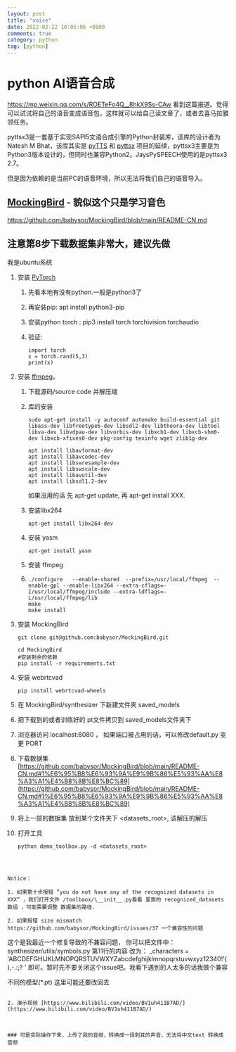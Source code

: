 ```yaml
---
layout: post
title: "voice"
date: 2022-02-22 10:05:06 +0800
comments: true
category: python
tag: [python]
---
```




#  python AI语音合成

https://mp.weixin.qq.com/s/ROETeFo4Q__8hkX9Ss-CAw 看到这篇报道。觉得可以试试将自己的语音变成语音包，这样就可以给自己读文章了，或者去喜马拉雅领任务。



pyttsx3是一套基于实现SAPI5文语合成引擎的Python封装库，该库的设计者为Natesh M Bhat，该库其实是 [pyTTS](https://pypi.org/project/pyTTS/) 和 [pyttsx](https://github.com/RapidWareTech/pyttsx) 项目的延续，pyttsx3主要是为Python3版本设计的，但同时也兼容Python2。JaysPySPEECH使用的是pyttsx3 2.7。



但是因为依赖的是当前PC的语音环境，所以无法将我们自己的语音导入。



## [MockingBird](https://github.com/babysor/MockingBird)  - 貌似这个只是学习音色

https://github.com/babysor/MockingBird/blob/main/README-CN.md

## 注意第8步下载数据集非常大，建议先做



我是ubuntu系统

1. 安装 [PyTorch](https://pytorch.org/get-started/locally/) 

   1. 先看本地有没有python.一般是python3了

   2. 再安装pip: apt install python3-pip

   3. 安装python torch  : pip3 install torch torchivision torchaudio

   4. 验证:

      ```
      import torch
      x = torch.rand(5,3)
      print(x)
      ```

2. 安装 [ffmpeg](https://ffmpeg.org/download.html#get-packages)。

   1. 下载源码/source code 并解压缩

   2. 库的安装

      ```
      sudo apt-get install -y autoconf automake build-essential git libass-dev libfreetype6-dev libsdl2-dev libtheora-dev libtool libva-dev libvdpau-dev libvorbis-dev libxcb1-dev libxcb-shm0-dev libxcb-xfixes0-dev pkg-config texinfo wget zlib1g-dev
      ```

      ```
      apt install libavformat-dev
      apt install libavcodec-dev
      apt install libswresample-dev
      apt install libswscale-dev
      apt install libavutil-dev
      apt install libsdl1.2-dev
      ```

      如果没用的话 先 apt-get update, 再 apt-get install XXX.

   3. 安装libx264 

      ```
      apt-get install libx264-dev
      ```

   4. 安装 yasm
       ```
       apt-get install yasm
       ```
   5. 安装 ffmpeg

   6. ```
      ./configure   --enable-shared  --prefix=/usr/local/ffmpeg  --enable-gpl --enable-libx264 --extra-cflags=-I/usr/local/ffmpeg/include --extra-ldflags=-L/usr/local/ffmpeg/lib
      make
      make install
      ```

3. 安装 MockingBird

   ```
   git clone git@github.com:babysor/MockingBird.git
   
   cd MockingBird
   #安装剩余的依赖
   pip install -r requirements.txt
   ```

4. 安装 webrtcvad

   ```
   pip install webrtcvad-wheels
   ```

5. 在 MockingBird/synthesizer 下新建文件夹 saved_models

6. 把下载到的或者训练好的 pt文件拷贝到 saved_models文件夹下

7. 浏览器访问 localhost:8080 ， 如果端口被占用的话，可以修改default.py 变更 PORT

8. 下载数据集 [https://github.com/babysor/MockingBird/blob/main/README-CN.md#1%E6%95%B8%E6%93%9A%E9%9B%86%E5%93%AA%E8%A3%A1%E4%B8%8B%E8%BC%89](https://github.com/babysor/MockingBird/blob/main/README-CN.md#1%E6%95%B8%E6%93%9A%E9%9B%86%E5%93%AA%E8%A3%A1%E4%B8%8B%E8%BC%89)

9. 将上一部的数据集 放到某个文件夹下 <datasets_root>, 该解压的解压

10. 打开工具

	```
    python demo_toolbox.py -d <datasets_root>
  ```

    

Notice：

1. 如果第十步报错 ”you do not have any of the recognized datasets in XXX“ ，我们打开文件 /toolbaox/\__init__.py看看 里面的 recognized_datasets数组 ，可能需要调整 数据集的路径.

2. 如果报错 size mismatch https://github.com/babysor/MockingBird/issues/37 一个兼容性的问题

   ```
   这个是我最近一个修复导致的不兼容问题， 你可以把文件中：synthesizer/utils/symbols.py 第11行的内容 改为：
   _characters = 'ABCDEFGHIJKLMNOPQRSTUVWXYZabcdefghijklmnopqrstuvwxyz12340!\'(),-.:;? '
   即可。暂时先不要关闭这个issue吧。我看下遇到的人太多的话我做个兼容
   
   不同的模型(*.pt) 这里可能还要改回去
   ```

2. 演示视频 [https://www.bilibili.com/video/BV1uh411B7AD/](https://www.bilibili.com/video/BV1uh411B7AD/)



### 可是实际操作下来，上传了我的音频，转换成一段刺耳的声音，无法将中文text 转换成音频


